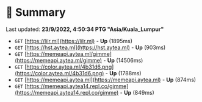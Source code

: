 # 📖 Summary
Last updated: **23/9/2022, 4:50:34 PTG "Asia/Kuala_Lumpur"**

- `GET` [https://lilr.ml](https://lilr.ml) - **Up** (1895ms)
- `GET` [https://hst.aytea.ml](https://hst.aytea.ml) - **Up** (903ms)
- `GET` [https://memeapi.aytea.ml/gimme](https://memeapi.aytea.ml/gimme) - **Up** (14506ms)
- `GET` [https://color.aytea.ml/4b31d6.png](https://color.aytea.ml/4b31d6.png) - **Up** (1788ms)
- `GET` [https://memeapi.aytea.ml](https://memeapi.aytea.ml) - **Up** (874ms)
- `GET` [https://memeapi.aytea14.repl.co/gimme](https://memeapi.aytea14.repl.co/gimme) - **Up** (849ms)
